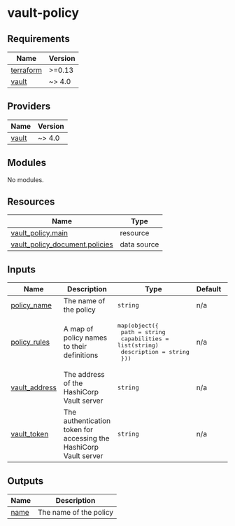 <!-- BEGIN_TF_DOCS -->
# vault-policy

## Requirements

| Name | Version |
|------|---------|
| <a name="requirement_terraform"></a> [terraform](#requirement\_terraform) | >=0.13 |
| <a name="requirement_vault"></a> [vault](#requirement\_vault) | ~> 4.0 |

## Providers

| Name | Version |
|------|---------|
| <a name="provider_vault"></a> [vault](#provider\_vault) | ~> 4.0 |

## Modules

No modules.

## Resources

| Name | Type |
|------|------|
| [vault_policy.main](https://registry.terraform.io/providers/hashicorp/vault/latest/docs/resources/policy) | resource |
| [vault_policy_document.policies](https://registry.terraform.io/providers/hashicorp/vault/latest/docs/data-sources/policy_document) | data source |

## Inputs

| Name | Description | Type | Default | Required |
|------|-------------|------|---------|:--------:|
| <a name="input_policy_name"></a> [policy\_name](#input\_policy\_name) | The name of the policy | `string` | n/a | yes |
| <a name="input_policy_rules"></a> [policy\_rules](#input\_policy\_rules) | A map of policy names to their definitions | <pre>map(object({<br>    path         = string<br>    capabilities = list(string)<br>    description  = string<br>  }))</pre> | n/a | yes |
| <a name="input_vault_address"></a> [vault\_address](#input\_vault\_address) | The address of the HashiCorp Vault server | `string` | n/a | yes |
| <a name="input_vault_token"></a> [vault\_token](#input\_vault\_token) | The authentication token for accessing the HashiCorp Vault server | `string` | n/a | yes |

## Outputs

| Name | Description |
|------|-------------|
| <a name="output_name"></a> [name](#output\_name) | The name of the policy |
<!-- END_TF_DOCS -->